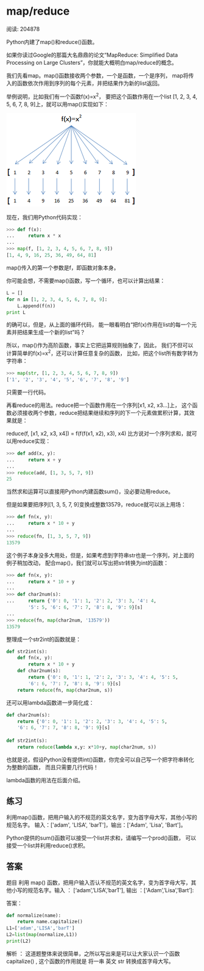 # map/reduce

阅读: 204878

Python内建了map()和reduce()函数。

如果你读过Google的那篇大名鼎鼎的论文“MapReduce: Simplified Data Processing
on Large Clusters”，你就能大概明白map/reduce的概念。

我们先看map。map()函数接收两个参数，一个是函数，一个是序列，
map将传入的函数依次作用到序列的每个元素，并把结果作为新的list返回。

举例说明，比如我们有一个函数f(x)=x<sup>2</sup>，
要把这个函数作用在一个list [1, 2, 3, 4, 5, 6, 7, 8, 9]上，就可以用map()实现如下：

![map](images/26-1.png)

现在，我们用Python代码实现：

```python
>>> def f(x):
...     return x * x
...
>>> map(f, [1, 2, 3, 4, 5, 6, 7, 8, 9])
[1, 4, 9, 16, 25, 36, 49, 64, 81]
```

map()传入的第一个参数是f，即函数对象本身。

你可能会想，不需要map()函数，写一个循环，也可以计算出结果：

```python
L = []
for n in [1, 2, 3, 4, 5, 6, 7, 8, 9]:
    L.append(f(n))
print L
```
的确可以，但是，从上面的循环代码，
能一眼看明白“把f(x)作用在list的每一个元素并把结果生成一个新的list”吗？

所以，map()作为高阶函数，事实上它把运算规则抽象了，因此，
我们不但可以计算简单的f(x)=x<sup>2</sup>，还可以计算任意复杂的函数，
比如，把这个list所有数字转为字符串：

```python
>>> map(str, [1, 2, 3, 4, 5, 6, 7, 8, 9])
['1', '2', '3', '4', '5', '6', '7', '8', '9']
```

只需要一行代码。

再看reduce的用法。reduce把一个函数作用在一个序列[x1, x2, x3...]上，
这个函数必须接收两个参数，reduce把结果继续和序列的下一个元素做累积计算，其效果就是：

reduce(f, [x1, x2, x3, x4]) = f(f(f(x1, x2), x3), x4)
比方说对一个序列求和，就可以用reduce实现：

```python
>>> def add(x, y):
...     return x + y
...
>>> reduce(add, [1, 3, 5, 7, 9])
25
```

当然求和运算可以直接用Python内建函数sum()，没必要动用reduce。

但是如果要把序列[1, 3, 5, 7, 9]变换成整数13579，reduce就可以派上用场：

```python
>>> def fn(x, y):
...     return x * 10 + y
...
>>> reduce(fn, [1, 3, 5, 7, 9])
13579
```
这个例子本身没多大用处，但是，如果考虑到字符串str也是一个序列，对上面的例子稍加改动，
配合map()，我们就可以写出把str转换为int的函数：

```python
>>> def fn(x, y):
...     return x * 10 + y
...
>>> def char2num(s):
...     return {'0': 0, '1': 1, '2': 2, '3': 3, '4': 4,
        '5': 5, '6': 6, '7': 7, '8': 8, '9': 9}[s]
...
>>> reduce(fn, map(char2num, '13579'))
13579
```

整理成一个str2int的函数就是：

```python
def str2int(s):
    def fn(x, y):
        return x * 10 + y
    def char2num(s):
        return {'0': 0, '1': 1, '2': 2, '3': 3, '4': 4, '5': 5,
        '6': 6, '7': 7, '8': 8, '9': 9}[s]
    return reduce(fn, map(char2num, s))
```

还可以用lambda函数进一步简化成：

```python
def char2num(s):
    return {'0': 0, '1': 1, '2': 2, '3': 3, '4': 4, '5': 5,
    '6': 6, '7': 7, '8': 8, '9': 9}[s]

def str2int(s):
    return reduce(lambda x,y: x*10+y, map(char2num, s))
```

也就是说，假设Python没有提供int()函数，你完全可以自己写一个把字符串转化为整数的函数，
而且只需要几行代码！

lambda函数的用法在后面介绍。

## 练习

利用map()函数，把用户输入的不规范的英文名字，变为首字母大写，其他小写的规范名字。
输入：['adam', 'LISA', 'barT']，输出：['Adam', 'Lisa', 'Bart']。

Python提供的sum()函数可以接受一个list并求和，请编写一个prod()函数，
可以接受一个list并利用reduce()求积。

## 答案

题目
利用 map() 函数，把用户输入否认不规范的英文名字，变为首字母大写，其他小写的规范名字。输入 ： [‘adam’,’LISA’,’barT’], 输出 ：[‘Adam’,’Lisa’,’Bart’]:

答案：

```python
def normalize(name):
    return name.capitalize()
L1=['adam','LISA','barT']
L2=list(map(normalize,L1))
print(L2)   
```

解析 ：
这道题整体来说很简单，之所以写出来是可以让大家认识一个函数 capitalize() ,
这个函数的作用就是 将一串 英文 str 转换成首字母大写。 
